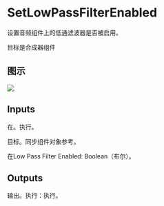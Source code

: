 # SetLowPassFilterEnabled

设置音频组件上的低通滤波器是否被启用。

目标是合成器组件

## 图示

![]($-20221218-18030867.png)

## Inputs

在。执行。

目标。同步组件对象参考。

在Low Pass Filter Enabled: Boolean（布尔）。 

## Outputs

输出。执行：执行。
